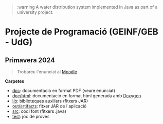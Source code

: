 >:warning
>A water distribution system implemented in Java as part of a university project.


# Projecte de Programació (GEINF/GEB - UdG)

## Primavera 2024

> Trobareu l'enunciat al [Moodle](https://moodle.udg.edu/course/view.php?id=36070)

**Carpetes**

- [doc](doc): documentació en format PDF (veure enunciat)
- [doc/html](doc/html): documentació en format html generada amb [Doxygen](http://www.doxygen.nl/)
- [lib](lib): biblioteques auxiliars (fitxers JAR)
- [out/artifacts](out/artifacts): fitxer JAR de l'aplicació
- [src](src): codi font (fitxers .java)
- [test](test): joc de proves
